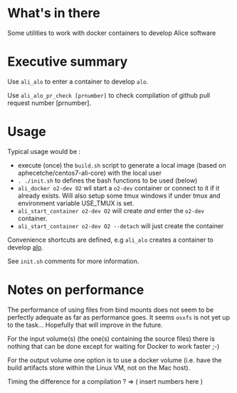 # What's in there

Some utilities to work with docker containers to develop Alice software

# Executive summary

Use `ali_alo` to enter a container to develop `alo`.

Use `ali_alo_pr_check [prnumber]` to check compilation of github pull request number [prnumber].

# Usage

Typical usage would be :

- execute (once) the `build.sh` script to generate a local image (based on aphecetche/centos7-ali-core) with the local
    user
- `. ./init.sh` to defines the bash functions to be used (below)
- `ali_docker o2-dev O2` wil start a `o2-dev` container or connect to it if it already exists. Will also setup some tmux windows if under tmux and environment variable USE_TMUX is set.
- `ali_start_container o2-dev O2` will create *and* enter the `o2-dev` container.
- `ali_start_container o2-dev O2 --detach` will just create the container

Convenience shortcuts are defined, e.g `ali_alo` creates a container to develop
[alo](https://github.com/aphecetche/alo).

See `init.sh` comments for more information.

# Notes on performance

The performance of using files from bind mounts does not seem to be perfectly adequate as far as
performance goes. It seems `osxfs` is not yet up to the task... Hopefully that will improve in the future. 

For the input volume(s) (the one(s) containing the source files) there is nothing that can be done except for waiting
for Docker to work faster ;-)

For the output volume one option is to use a docker volume (i.e. have the build artifacts store within the Linux VM, not
on the Mac host). 

Timing the difference for a compilation ? => ( insert numbers here )
